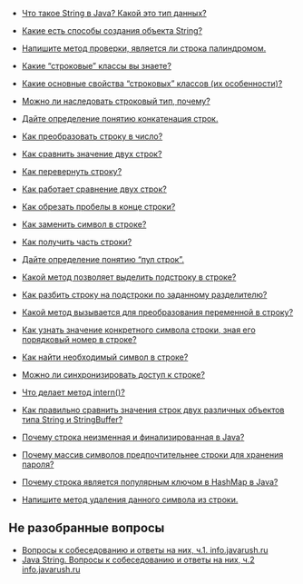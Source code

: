 - <a href="chto_takoe_string_v_java?_kakoj_eto_tip_dannyx.md">Что такое String в Java? Какой это тип данных?</a>
- <a href="kakie_est'_sposoby'_sozdaniya_obekta_string.md">Какие есть способы создания объекта String?</a>
- <a href="napishite_metod_proverki,_yavlyaetsya_li_stroka_palindromom.md">Напишите метод проверки, является ли строка палиндромом.</a>


- <a href="kakie_strokovye_klassy_vy_znaete.md">Какие “строковые” классы вы знаете?</a>
- <a href="kakie_osnovnye_svojstva_strokovyx_klassov.md">Какие основные свойства “строковых” классов (их особенности)?</a>
- <a href="mozhno_li_nasledovat_strokovyj_tip,_pochemu.md">Можно ли наследовать строковый тип, почему?</a>
- <a href="dajte_opredelenie_ponyatiyu_konkatenaciya_strok.md">Дайте определение понятию конкатенация строк.</a>
- <a href="kak_preobrazovat_stroku_v_chislo.md">Как преобразовать строку в число?</a>
- <a href="kak_sravnit_znachenie_dvux_strok.md">Как сравнить значение двух строк?</a>
- <a href="kak_perevernut_stroku.md">Как перевернуть строку?</a>
- <a href="kak_rabotaet_sravnenie_dvux_strok.md">Как работает сравнение двух строк?</a>
- <a href="kak_obrezat_probely_v_konce_stroki.md">Как обрезать пробелы в конце строки?</a>
- <a href="kak_zamenit_simvol_v_stroke.md">Как заменить символ в строке?</a>
- <a href="kak_poluchit_chast_stroki.md">Как получить часть строки?</a>
- <a href="dajte_opredelenie_ponyatiyu_pul_strok.md">Дайте определение понятию “пул строк”.</a>
- <a href="kakoj_metod_pozvolyaet_vydelit_podstroku_v_stroke.md">Какой метод позволяет выделить подстроку в строке?</a>
- <a href="kak_razbit_stroku_na_podstroki_po_zadannomu_razdelitelyu.md">Как разбить строку на подстроки по заданному разделителю?</a>
- <a href="kakoj_metod_vyzyvaetsya_dlya_preobrazovaniya_peremennoj_v_stroku.md">Какой метод вызывается для преобразования переменной в строку?</a>
- <a href="kak_uznat_znachenie_konkretnogo_simvola_stroki_znaya_ego_poryadkovyj_nomer_v_stroke.md">Как узнать значение конкретного символа строки, зная его порядковый номер в строке?</a>
- <a href="kak_najti_neobxodimyj_simvol_v_stroke.md">Как найти необходимый символ в строке?</a>
- <a href="mozhno_li_sinxronizirovat_dostup_k_stroke.md">Можно ли синхронизировать доступ к строке?</a> 
- <a href="chto_delaet_metod_intern.md">Что делает метод intern()?</a>
- <a href="kak_pravilno_sravnit_znacheniya_strok_dvux_razlichnyx_obektov_tipa_string_i_stringbuffer.md">Как правильно сравнить значения строк двух различных объектов типа String и StringBuffer?</a>
- <a href="pochemu_stroka_neizmennaya_i_finalizirovannaya_v_java.md">Почему строка неизменная и финализированная в Java?</a>
- <a href="pochemu_massiv_simvolov_predpochtitelnee_stroki_dlya_xraneniya_parolya.md">Почему массив символов предпочтительнее строки для хранения пароля?</a>
- <a href="pochemu_stroka_yavlyaetsya_populyarnym_klyuchom_v_hashmap_v_java.md">Почему строка является популярным ключом в HashMap в Java?</a>
- <a href="napishite_metod_udaleniya_dannogo_simvola_iz_stroki.md">Напишите метод удаления данного символа из строки.</a>

## Не разобранные вопросы
- <a href="http://goo.gl/K38JMG">Вопросы к собеседованию и ответы на них, ч.1. info.javarush.ru</a>
- <a href="http://goo.gl/OxO2I0">Java String. Вопросы к собеседованию и ответы на них, ч.2 info.javarush.ru</a>